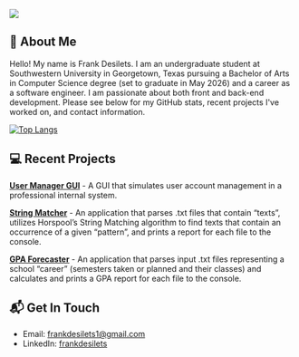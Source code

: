 ![](https://komarev.com/ghpvc/?username=frankrdesilets)

## 👋 About Me 

Hello! My name is Frank Desilets. I am an undergraduate student at Southwestern University in Georgetown, Texas pursuing a Bachelor of Arts
in Computer Science degree (set to graduate in May 2026) and a career as a software engineer. I am passionate about both front and back-end development. Please see below
for my GitHub stats, recent projects I've worked on, and contact information.

[![Top Langs](https://github-readme-stats.vercel.app/api/top-langs/?username=frankrdesilets&hide_progress=true&theme=THEME_NAME)](https://github.com/anuraghazra/github-readme-stats)

## 💻 Recent Projects 

[**User Manager GUI**](https://github.com/frankrdesilets/User-Manager-GUI) - A GUI that simulates user account management in a professional internal system.

[**String Matcher**](https://github.com/frankrdesilets/String-Matcher) - An application that parses .txt files that contain “texts”, utilizes Horspool’s String Matching algorithm 
    to find texts that contain an occurrence of a given “pattern”, and prints a report for each file to the console.

[**GPA Forecaster**](https://github.com/frankrdesilets/GPA-Forecaster) - An application that parses input .txt files representing a school “career” (semesters taken or planned 
    and their classes) and calculates and prints a GPA report for each file to the console.

## 📬 Get In Touch 

- Email: frankdesilets1@gmail.com </br>
- LinkedIn: [frankdesilets](https://www.linkedin.com/in/frankdesilets/)
